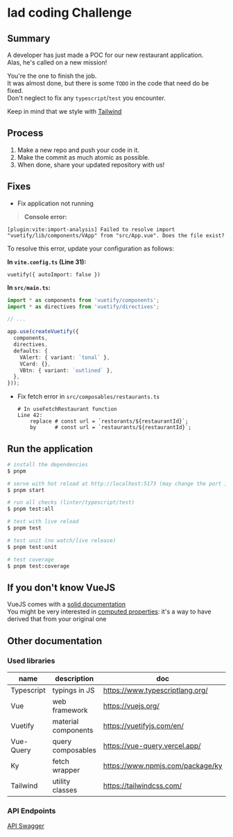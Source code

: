 # Iad coding Challenge

## Summary

A developer has just made a POC for our new restaurant application.  
Alas, he's called on a new mission!

You're the one to finish the job.  
It was almost done, but there is some `TODO` in the code that need do be fixed.  
Don't neglect to fix any `typescript`/`test` you encounter. 

Keep in mind that we style with [Tailwind](https://tailwindcss.com/)

## Process

1. Make a new repo and push your code in it.
2. Make the commit as much atomic as possible.
3. When done, share your updated repository with us!

## Fixes

- Fix application not running

> **Console error:**
```text
[plugin:vite:import-analysis] Failed to resolve import "vuetify/lib/components/VApp" from "src/App.vue". Does the file exist?
```

To resolve this error, update your configuration as follows:

**In `vite.config.ts` (Line 31):**
```
vuetify({ autoImport: false })
```

**In `src/main.ts`:**
```ts
import * as components from 'vuetify/components';
import * as directives from 'vuetify/directives';

// ...

app.use(createVuetify({
  components,
  directives,
  defaults: {
    VAlert: { variant: `tonal` },
    VCard: {},
    VBtn: { variant: `outlined` },
  },
}));
```
- Fix fetch error in `src/composables/restaurants.ts`
    ```
    # In useFetchRestaurant function
    Line 42:
        replace # const url = `restorants/${restaurantId}`;
        by      # const url = `restaurants/${restaurantId}`;
    ```

## Run the application

```bash
# install the dependencies
$ pnpm

# serve with hot reload at http://localhost:5173 (may change the port if already in use)
$ pnpm start

# run all checks (linter/typescript/test)
$ pnpm test:all

# test with live reload
$ pnpm test

# test unit (no watch/live release)
$ pnpm test:unit

# test coverage
$ pnpm test:coverage
```

## If you don't know VueJS

VueJS comes with a [solid documentation](https://vuejs.org/)  
You might be very interested in [computed properties](https://vuejs.org/guide/essentials/computed.html): it's a way to have derived that from your original one

## Other documentation

### Used libraries

| name               | description          | doc                               |
| ------------------ | -------------------- | --------------------------------- |
| Typescript         | typings in JS        | https://www.typescriptlang.org/   |
| Vue                | web framework        | https://vuejs.org/                |
| Vuetify            | material components  | https://vuetifyjs.com/en/         |
| Vue-Query          | query composables    | https://vue-query.vercel.app/     |
| Ky                 | fetch wrapper        | https://www.npmjs.com/package/ky  |
| Tailwind           | utility classes      | https://tailwindcss.com/          |

### API Endpoints

[API Swagger](http://localhost:5173/api/v3/openapi)
